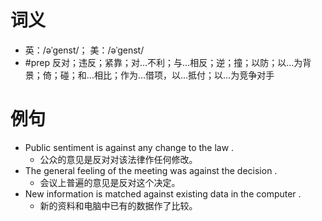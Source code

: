 # 词义
- 英：/əˈɡenst/； 美：/əˈɡenst/
- #prep 反对；违反；紧靠；对…不利；与…相反；逆；撞；以防；以…为背景；倚；碰；和…相比；作为…借项，以…抵付；以…为竞争对手
# 例句
- Public sentiment is against any change to the law .
	- 公众的意见是反对对该法律作任何修改。
- The general feeling of the meeting was against the decision .
	- 会议上普遍的意见是反对这个决定。
- New information is matched against existing data in the computer .
	- 新的资料和电脑中已有的数据作了比较。

